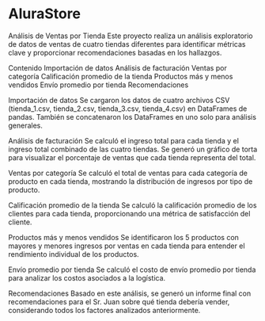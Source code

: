 # AluraStore
Análisis de Ventas por Tienda
Este proyecto realiza un análisis exploratorio de datos de ventas de cuatro tiendas diferentes para identificar métricas clave y proporcionar recomendaciones basadas en los hallazgos.

Contenido
Importación de datos
Análisis de facturación
Ventas por categoría
Calificación promedio de la tienda
Productos más y menos vendidos
Envío promedio por tienda
Recomendaciones

Importación de datos
Se cargaron los datos de cuatro archivos CSV (tienda_1.csv, tienda_2.csv, tienda_3.csv, tienda_4.csv) en DataFrames de pandas. También se concatenaron los DataFrames en uno solo para análisis generales.

Análisis de facturación
Se calculó el ingreso total para cada tienda y el ingreso total combinado de las cuatro tiendas. Se generó un gráfico de torta para visualizar el porcentaje de ventas que cada tienda representa del total.

Ventas por categoría
Se calculó el total de ventas para cada categoría de producto en cada tienda, mostrando la distribución de ingresos por tipo de producto.

Calificación promedio de la tienda
Se calculó la calificación promedio de los clientes para cada tienda, proporcionando una métrica de satisfacción del cliente.

Productos más y menos vendidos
Se identificaron los 5 productos con mayores y menores ingresos por ventas en cada tienda para entender el rendimiento individual de los productos.

Envío promedio por tienda
Se calculó el costo de envío promedio por tienda para analizar los costos asociados a la logística.

Recomendaciones
Basado en este análisis, se generó un informe final con recomendaciones para el Sr. Juan sobre qué tienda debería vender, considerando todos los factores analizados anteriormente.

